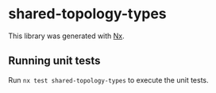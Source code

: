 # shared-topology-types

This library was generated with [Nx](https://nx.dev).

## Running unit tests

Run `nx test shared-topology-types` to execute the unit tests.

